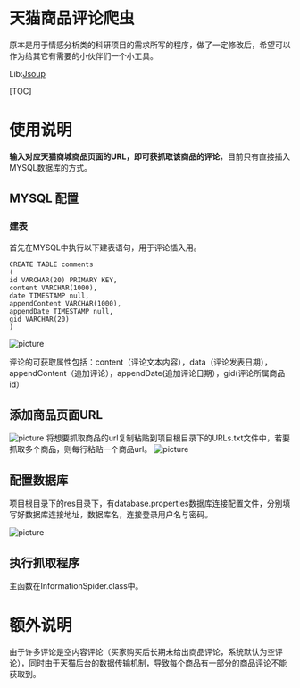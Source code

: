 # 天猫商品评论爬虫
原本是用于情感分析类的科研项目的需求所写的程序，做了一定修改后，希望可以作为给其它有需要的小伙伴们一个小工具。

Lib:[Jsoup](https://jsoup.org/)

[TOC]

# 使用说明
**输入对应天猫商城商品页面的URL，即可获抓取该商品的评论**，目前只有直接插入MYSQL数据库的方式。

## MYSQL 配置
### 建表
首先在MYSQL中执行以下建表语句，用于评论插入用。

    CREATE TABLE comments
    (
    id VARCHAR(20) PRIMARY KEY,
    content VARCHAR(1000),
    date TIMESTAMP null,
    appendContent VARCHAR(1000),
    appendDate TIMESTAMP null,
    gid VARCHAR(20)
    )


![picture](https://github.com/bluemapleman/TMallCommentSpider/blob/master/数据表截图.png)

评论的可获取属性包括：content（评论文本内容），data（评论发表日期），appendContent（追加评论），appendDate(追加评论日期），gid(评论所属商品id）

## 添加商品页面URL
![picture](https://github.com/bluemapleman/TMallCommentSpider/blob/master/网页url截图.png)
将想要抓取商品的url复制粘贴到项目根目录下的URLs.txt文件中，若要抓取多个商品，则每行粘贴一个商品url。
![picture](https://github.com/bluemapleman/TMallCommentSpider/blob/master/url文件截图.png)

## 配置数据库
项目根目录下的res目录下，有database.properties数据库连接配置文件，分别填写好数据库连接地址，数据库名，连接登录用户名与密码。

![picture](https://github.com/bluemapleman/TMallCommentSpider/blob/master/数据库配置截图.png)
## 执行抓取程序

主函数在InformationSpider.class中。

# 额外说明
由于许多评论是空内容评论（买家购买后长期未给出商品评论，系统默认为空评论），同时由于天猫后台的数据传输机制，导致每个商品有一部分的商品评论不能获取到。